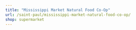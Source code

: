 ```yaml
---
title: "Mississippi Market Natural Food Co-Op"
url: /saint-paul/mississippi-market-natural-food-co-op/
shop: supermarket
---
```

